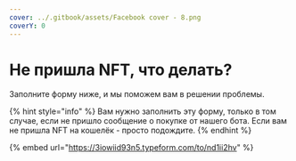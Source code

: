 ```yaml
---
cover: ../.gitbook/assets/Facebook cover - 8.png
coverY: 0
---
```


# Не пришла NFT, что делать?

Заполните форму ниже, и мы поможем вам в решении проблемы.

{% hint style="info" %}
Вам нужно заполнить эту форму, только в том случае, если не пришло сообщение о покупке от нашего бота. Если вам не пришла NFT на кошелёк - просто подождите.
{% endhint %}

{% embed url="https://3iowiid93n5.typeform.com/to/nd1ii2hv" %}
